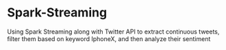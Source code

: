 # Spark-Streaming
Using Spark Streaming along with Twitter API to extract continuous tweets, filter them based on keyword IphoneX, and then analyze their sentiment
